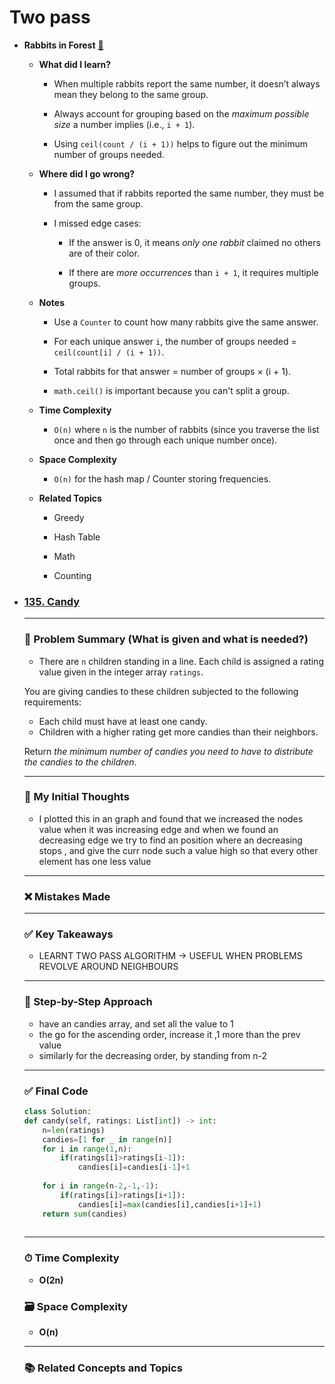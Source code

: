 
# Two pass



-  **Rabbits in Forest** [🔗](https://leetcode.com/problems/rabbits-in-forest/description/?envType=daily-question&envId=2025-04-26)
    
    -  **What did I learn?**
        
        - When multiple rabbits report the same number, it doesn’t always mean they belong to the same group.
            
        - Always account for grouping based on the _maximum possible size_ a number implies (i.e., `i + 1`).
            
        - Using `ceil(count / (i + 1))` helps to figure out the minimum number of groups needed.
            
    -  **Where did I go wrong?**
        
        - I assumed that if rabbits reported the same number, they must be from the same group.
            
        - I missed edge cases:
            
            - If the answer is 0, it means _only one rabbit_ claimed no others are of their color.
                
            - If there are _more occurrences_ than `i + 1`, it requires multiple groups.
                
    -  **Notes**
        
        - Use a `Counter` to count how many rabbits give the same answer.
            
        - For each unique answer `i`, the number of groups needed = `ceil(count[i] / (i + 1))`.
            
        - Total rabbits for that answer = number of groups × (i + 1).
            
        - `math.ceil()` is important because you can't split a group.
            
    -  **Time Complexity**
        
        - `O(n)` where `n` is the number of rabbits (since you traverse the list once and then go through each unique number once).
            
    -  **Space Complexity**
        
        - `O(n)` for the hash map / Counter storing frequencies.
            
    -  **Related Topics**
        
        - Greedy
            
        - Hash Table
            
        - Math
            
        - Counting




- ### [135. Candy](https://leetcode.com/problems/candy/)
    
    ---

    ### 🧾 Problem Summary (What is given and what is needed?) 
    - There are `n` children standing in a line. Each child is assigned a rating value given in the integer array `ratings`.
	
	You are giving candies to these children subjected to the following requirements:
	
	- Each child must have at least one candy.
	- Children with a higher rating get more candies than their neighbors.
	
	Return _the minimum number of candies you need to have to distribute the candies to the children_.

    ---

    ### 💭 My Initial Thoughts
    -  I plotted this in an graph and found that we increased the nodes value when it was increasing edge and when we found an decreasing edge we try to find an position where an decreasing stops , and give the curr node such a value high so that every other element has one less value

    ---

    ### ❌ Mistakes Made

    ---

    ### ✅ Key Takeaways
    -  LEARNT TWO PASS ALGORITHM -> USEFUL WHEN PROBLEMS REVOLVE AROUND NEIGHBOURS

    ---

    ### 🧭 Step-by-Step Approach

	 - have an candies array, and set all the value to 1
	 - the go for the ascending order, increase it ,1 more than the prev value
	 - similarly for the decreasing order, by standing from n-2
	 
    ---

    ### ✅ Final Code

    ```python
    class Solution:
    def candy(self, ratings: List[int]) -> int:
        n=len(ratings)
        candies=[1 for _ in range(n)]
        for i in range(1,n):
            if(ratings[i]>ratings[i-1]):
                candies[i]=candies[i-1]+1
        
        for i in range(n-2,-1,-1):
            if(ratings[i]>ratings[i+1]):
                candies[i]=max(candies[i],candies[i+1]+1)
        return sum(candies)
     
    ```

    ---

    ### ⏱ Time Complexity
    - **O(2n)** 

    ### 🗃 Space Complexity
    - **O(n)** 
    ---

    ### 📚 Related Concepts and Topics
